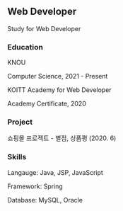 ## Web Developer
Study for Web Developer

### Education

KNOU

Computer Science, 2021 - Present

KOITT Academy for Web Developer

Academy Certificate, 2020


### Project
쇼핑몰 프로젝트 - 별점, 상품평 (2020. 6)

### Skills
Langauge: Java, JSP, JavaScript

Framework: Spring

Database: MySQL, Oracle
